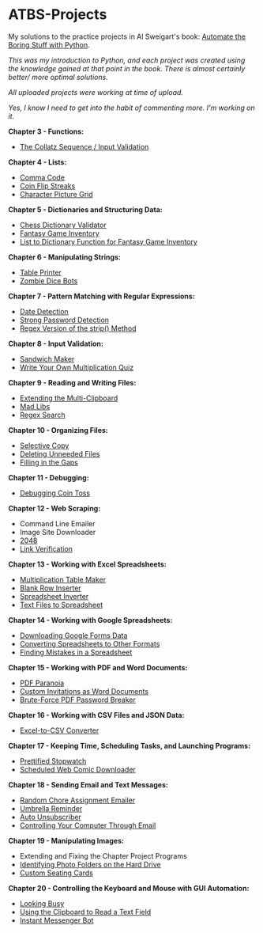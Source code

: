# ATBS-Projects
My solutions to the practice projects in Al Sweigart's book: [Automate the Boring Stuff with Python](https://automatetheboringstuff.com).

_This was my introduction to Python, and each project was created using the knowledge gained at that point in the book. There is almost certainly better/ more optimal solutions._

_All uploaded projects were working at time of upload._

_Yes, I know I need to get into the habit of commenting more. I'm working on it._


**Chapter 3 - Functions:**
* [The Collatz Sequence / Input Validation](https://github.com/JustDanHam/ATBS-Projects/blob/main/collatz.py)

**Chapter 4 - Lists:**
* [Comma Code](https://github.com/JustDanHam/ATBS-Projects/blob/main/commaCode.py)
* [Coin Flip Streaks](https://github.com/JustDanHam/ATBS-Projects/blob/main/coinFlipStreaks.py)
* [Character Picture Grid](https://github.com/JustDanHam/ATBS-Projects/blob/main/characterPictureGrid.py)

**Chapter 5 - Dictionaries and Structuring Data:**
* [Chess Dictionary Validator](https://github.com/JustDanHam/ATBS-Projects/blob/main/chessDictionaryValidator.py)
* [Fantasy Game Inventory](https://github.com/JustDanHam/ATBS-Projects/blob/main/fantasyGameInventory.py)
* [List to Dictionary Function for Fantasy Game Inventory](https://github.com/JustDanHam/ATBS-Projects/blob/main/fantasyGameInventory2.py)

**Chapter 6 - Manipulating Strings:**
* [Table Printer](https://github.com/JustDanHam/ATBS-Projects/blob/main/tablePrinter.py)
* [Zombie Dice Bots](https://github.com/JustDanHam/ATBS-Projects/blob/main/myZombiedice.py)

**Chapter 7 - Pattern Matching with Regular Expressions:**
* [Date Detection](https://github.com/JustDanHam/ATBS-Projects/blob/main/dateDetection.py)
* [Strong Password Detection](https://github.com/JustDanHam/ATBS-Projects/blob/main/strongPasswordDetection.py)
* [Regex Version of the strip() Method](https://github.com/JustDanHam/ATBS-Projects/blob/main/regexStrip.py)

**Chapter 8 - Input Validation:**
* [Sandwich Maker](https://github.com/JustDanHam/ATBS-Projects/blob/main/sandwichMakerV2.py)
* [Write Your Own Multiplication Quiz](https://github.com/JustDanHam/ATBS-Projects/blob/main/myOwnMultiplicationQuiz.py)

**Chapter 9 - Reading and Writing Files:**
* [Extending the Multi-Clipboard](https://github.com/JustDanHam/ATBS-Projects/blob/main/mcb.pyw)
* [Mad Libs](https://github.com/JustDanHam/ATBS-Projects/blob/main/madLibsv2.py)
* [Regex Search](https://github.com/JustDanHam/ATBS-Projects/blob/main/regexSearchTextFilesByLines.py)

**Chapter 10 - Organizing Files:**
* [Selective Copy](https://github.com/JustDanHam/ATBS-Projects/blob/main/selectiveCopy.py)
* [Deleting Unneeded Files](https://github.com/JustDanHam/ATBS-Projects/blob/main/bigFileFinder.py)
* [Filling in the Gaps](https://github.com/JustDanHam/ATBS-Projects/blob/main/fillingInTheGaps.py)

**Chapter 11 - Debugging:**
* [Debugging Coin Toss](https://github.com/JustDanHam/ATBS-Projects/blob/main/debuggingCoinToss.py)

**Chapter 12 - Web Scraping:**
* Command Line Emailer
* Image Site Downloader
* [2048](https://github.com/JustDanHam/ATBS-Projects/blob/main/2048Bot.py)
* [Link Verification](https://github.com/JustDanHam/ATBS-Projects/blob/main/linkVerification.py)

**Chapter 13 - Working with Excel Spreadsheets:**
* [Multiplication Table Maker](https://github.com/JustDanHam/ATBS-Projects/blob/main/multiplicationTable.py)
* [Blank Row Inserter](https://github.com/JustDanHam/ATBS-Projects/blob/main/blankRowInserter.py)
* [Spreadsheet Inverter](https://github.com/JustDanHam/ATBS-Projects/blob/main/spreadsheetCellInverter.py)
* [Text Files to Spreadsheet](https://github.com/JustDanHam/ATBS-Projects/blob/main/textFilesToSpreadsheet.py)

**Chapter 14 - Working with Google Spreadsheets:**
* [Downloading Google Forms Data](https://github.com/JustDanHam/ATBS-Projects/blob/main/downloadingGoogleFormsData.py)
* [Converting Spreadsheets to Other Formats](https://github.com/JustDanHam/ATBS-Projects/blob/main/convertingSpreadsheetsToOtherFormats.py)
* [Finding Mistakes in a Spreadsheet](https://github.com/JustDanHam/ATBS-Projects/blob/main/findingMistakesInASpreadsheet.py)

**Chapter 15 - Working with PDF and Word Documents:**
* [PDF Paranoia](https://github.com/JustDanHam/ATBS-Projects/blob/main/pdfParanoia.py)
* [Custom Invitations as Word Documents]()
* [Brute-Force PDF Password Breaker](https://github.com/JustDanHam/ATBS-Projects/blob/main/bruteForcePDFPasswordBreaker.py)

**Chapter 16 - Working with CSV Files and JSON Data:**
* [Excel-to-CSV Converter](https://github.com/JustDanHam/ATBS-Projects/blob/main/excelToCsvConverter.py)

**Chapter 17 - Keeping Time, Scheduling Tasks, and Launching Programs:**
* [Prettified Stopwatch](https://github.com/JustDanHam/ATBS-Projects/blob/main/prettifiedStopwatch.py)
* [Scheduled Web Comic Downloader](https://github.com/JustDanHam/ATBS-Projects/blob/main/swcd.py)

**Chapter 18 - Sending Email and Text Messages:**
* [Random Chore Assignment Emailer](https://github.com/JustDanHam/ATBS-Projects/blob/main/randomChore.py)
* [Umbrella Reminder](https://github.com/JustDanHam/ATBS-Projects/blob/main/umbrellaReminder.py)
* [Auto Unsubscriber](https://github.com/JustDanHam/ATBS-Projects/blob/main/autoUnsubscriber.py)
* [Controlling Your Computer Through Email](https://github.com/JustDanHam/ATBS-Projects/blob/main/downloadTorrentByEmail.py)

**Chapter 19 - Manipulating Images:**
* Extending and Fixing the Chapter Project Programs
* [Identifying Photo Folders on the Hard Drive](https://github.com/JustDanHam/ATBS-Projects/blob/main/findPhotoFolders.py)
* [Custom Seating Cards](https://github.com/JustDanHam/ATBS-Projects/blob/main/customSeatingCards.py)

**Chapter 20 - Controlling the Keyboard and Mouse with GUI Automation:**
* [Looking Busy](https://github.com/JustDanHam/ATBS-Projects/blob/main/lookingBusy.py)
* [Using the Clipboard to Read a Text Field](https://github.com/JustDanHam/ATBS-Projects/blob/main/copyText.py)
* [Instant Messenger Bot](https://github.com/JustDanHam/ATBS-Projects/blob/main/instantMessengerBot.py)
